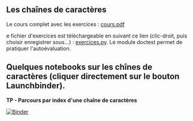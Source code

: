 ## Les chaînes de caractères

Le cours complet avec les exercices : [cours.pdf](cours.pdf)

e fichier d'exercices est téléchargeable en suivant ce lien (clic-droit, puis choisir enregistrer sous...) :  [exercices.py](exercices.py). Le module doctest permet de pratiquer l'autoévaluation.

## Quelques notebooks sur les chînes de caractères (cliquer directement sur le bouton Launchbinder).

**TP - Parcours par index d'une chaîne de caractères**

[![Binder](https://mybinder.org/badge_logo.svg)](https://mybinder.org/v2/gh/josedelamare/NSI/main?filepath=Premiere%2F13-chaine_caracteres%2FParcours-chaine.ipynb)
